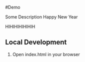 #Demo

Some Description
Happy New Year

HIHIHIHIHIHIH

## Local Development

1. Open index.html in your browser